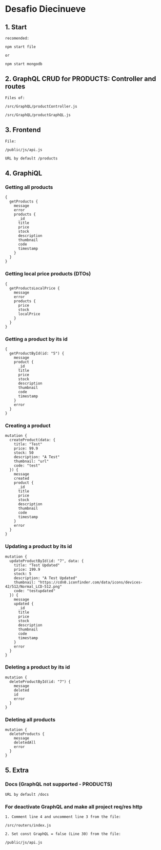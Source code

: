 # Desafio Diecinueve

## 1. Start

`recomended:`

```
npm start file
```

`or`

```
npm start mongodb
```

## 2. GraphQL CRUD for PRODUCTS: Controller and routes

`Files of:`

```
/src/GraphQL/productController.js
```

```
/src/GraphQL/productGraphQL.js
```

## 3. Frontend

`File:`

```
/public/js/api.js
```

`URL by default /products`

## 4. GraphiQL

### Getting all products

```
{
  getProducts {
    message
    error
    products {
      _id
      title
      price
      stock
      description
      thumbnail
      code
      timestamp
    }
  }
}
```

### Getting local price products (DTOs)

```
{
  getProductsLocalPrice {
    message
    error
    products {
      price
      stock
      localPrice
    }
  }
}
```

### Getting a product by its id

```
{
  getProductById(id: "5") {
    message
    product {
      _id
      title
      price
      stock
      description
      thumbnail
      code
      timestamp
    }
    error
  }
}
```

### Creating a product

```
mutation {
  createProduct(data: {
    title: "Test"
    price: 99.9
    stock: 50
    description: "A Test"
    thumbnail: "url"
    code: "test"
  }) {
    message
    created
    product {
      _id
      title
      price
      stock
      description
      thumbnail
      code
      timestamp
    }
    error
  }
}
```

### Updating a product by its id

```
mutation {
  updateProductById(id: "7", data: {
    title: "Test Updated"
    price: 199.9
    stock: 5
    description: "A Test Updated"
    thumbnail: "https://cdn0.iconfinder.com/data/icons/devices-42/512/Normal_LCD-512.png"
    code: "testupdated"
  }) {
    message
    updated {
      _id
      title
      price
      stock
      description
      thumbnail
      code
      timestamp
    }
    error
  }
}
```

### Deleting a product by its id

```
mutation {
  deleteProductById(id: "7") {
    message
    deleted
    id
    error
  }
}
```

### Deleting all products

```
mutation {
  deleteProducts {
    message
    deletedAll
    error
  }
}
```

## 5. Extra

### Docs (GraphQL not supported - PRODUCTS)

`URL by default /docs`

### For deactivate GraphQL and make all project req/res http

`1. Comment line 4 and uncomment line 3 from the file:`

```
/src/routers/index.js
```

`2. Set const GraphQL = false (Line 30) from the file:`

```
/public/js/api.js
```
